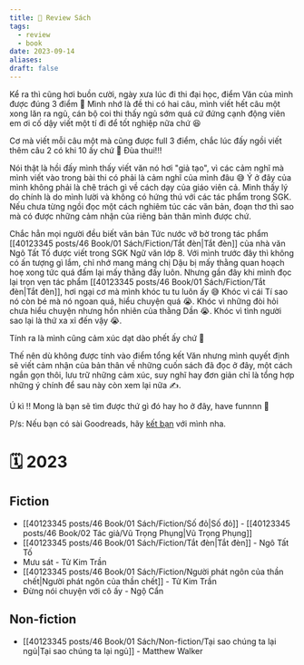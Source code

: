 ```yaml
---
title: 🌳 Review Sách
tags:
  - review
  - book
date: 2023-09-14
aliases: 
draft: false
---
```

Kể ra thì cũng hơi buồn cười, ngày xưa lúc đi thi đại học, điểm Văn của mình được đúng 3 điểm 🥵 Mình nhớ là đề thi có hai câu, mình viết hết câu một xong lăn ra ngủ, cán bộ coi thi thấy ngủ sớm quá cứ đứng cạnh động viên em ơi cố dậy viết một tí đi để tốt nghiệp nữa chứ 😆

Cơ mà viết mỗi câu một mà cũng được full 3 điểm, chắc lúc đấy ngồi viết thêm câu 2 có khi 10 ấy chứ 🤣 Đùa thui!!!

Nói thật là hồi đấy mình thấy viết văn nó hơi "giả tạo", vì các cảm nghĩ mà mình viết vào trong bài thi có phải là cảm nghĩ của mình đâu 😅 Ý ở đây của mình không phải là chê trách gì về cách dạy của giáo viên cả. Mình thấy lý do chính là do mình lười và không có hứng thú với các tác phẩm trong SGK. Nếu chưa từng ngồi đọc một cách nghiêm túc các văn bản, đoạn thơ thì sao mà có được những cảm nhận của riêng bản thân mình được chứ.

Chắc hẳn mọi người đều biết văn bản Tức nước vỡ bờ trong tác phẩm [[40123345 posts/46 Book/01 Sách/Fiction/Tắt đèn|Tắt đèn]] của nhà văn Ngô Tất Tố được viết trong SGK Ngữ văn lớp 8. Với mình trước đây thì không có ấn tượng gì lắm, chỉ nhớ mang máng chị Dậu bị mấy thằng quan hoạch hoẹ xong tức quá đấm lại mấy thằng đấy luôn.
Nhưng gần đây khi mình đọc lại trọn vẹn tác phẩm [[40123345 posts/46 Book/01 Sách/Fiction/Tắt đèn|Tắt đèn]], hơi ngại cơ mà mình khóc tu tu luôn ấy 😅 Khóc vì cái Tí sao nó còn bé mà nó ngoan quá, hiểu chuyện quá 😭. Khóc vì những đòi hỏi chưa hiểu chuyện nhưng hồn nhiên của thằng Dần 😭. Khóc vì tình người sao lại là thứ xa xỉ đến vậy 😭.

Tính ra là mình cũng cảm xúc dạt dào phết ấy chứ 🤣 

Thế nên dù không được tính vào điểm tổng kết Văn nhưng mình quyết định sẽ viết cảm nhận của bản thân về những cuốn sách đã đọc ở đây, một cách ngắn gọn thôi, lưu trữ những cảm xúc, suy nghĩ hay đơn giản chỉ là tổng hợp những ý chính để sau này còn xem lại nữa ✍️.

Ú kì !! Mong là bạn sẽ tìm được thứ gì đó hay ho ở đây, have funnnn 🥳

P/s: Nếu bạn có sài Goodreads, hãy [kết bạn](https://www.goodreads.com/user/show/156759092-ho-ng-anh-nguy-n) với mình nha. 

# 🗓️ 2023

## Fiction
- [[40123345 posts/46 Book/01 Sách/Fiction/Số đỏ|Số đỏ]] - [[40123345 posts/46 Book/02 Tác giả/Vũ Trọng Phụng|Vũ Trọng Phụng]]
- [[40123345 posts/46 Book/01 Sách/Fiction/Tắt đèn|Tắt đèn]] - Ngô Tất Tố
- Mưu sát - Tử Kim Trần
- [[40123345 posts/46 Book/01 Sách/Fiction/Người phát ngôn của thần chết|Người phát ngôn của thần chết]] - Tử Kim Trần
- Đừng nói chuyện với cô ấy - Ngộ Cẩn


## Non-fiction
- [[40123345 posts/46 Book/01 Sách/Non-fiction/Tại sao chúng ta lại ngủ|Tại sao chúng ta lại ngủ]] - Matthew Walker 

  